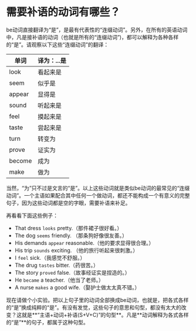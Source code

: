 # 需要补语的动词有哪些？

be动词直接翻译为“是”，是最有代表性的“连缀动词”。另外，在所有的英语动词中，凡是接补语的动词（也就是所有的“连缀动词”)，都可以解释为各种各样的“是”。请观察以下这些“连缀动词”的翻译：
>
|单词   |译为：...是   |
|---|---|
|look   |看起来是   |
|seem   |似乎是   |
|appear   |显得是   |
|sound   |听起来是   |
|feel   |摸起来是   |
|taste   |尝起来是   |
|turn   |转变为   |
|prove   |证实为   |
|become   |成为   |
|make   |做为   |

当然，“为”只不过是文言的“是”。以上这些动词就是类似be动词的最常见的“连缀动词”。一个主语如果配合其中任何一个做动词，都还不能构成一个有意义的完整句子，因为这些动词都是空的字眼，需要补语来补足。

再看看下面这些例子：
>
- That dress `looks` pretty.（那件裙子很好看。）
- The dog `seems` friendly. （那条狗好像很友善。）
- His demands `appear` reasonable.（他的要求显得很合理。）
- His trip `sounds` exciting. （他的旅行听起来很刺激。）
- I `feel` sick.（我感觉不舒服。）
- The drug `tastes` bitter.（药很苦。）
- The story `proved` false.（故事经证实是捏造的。）
- He `became` a teacher.（他当了老师。）
- A nurse `makes` a good wife.（娶护士做太太真不错。）

现在请做个小实验。把以上句子里的动词全部换成be动词，也就是，把各式各样的“是”换成纯粹的“是”。有没有发觉，这些句子的意思和句型，都没有太大的改变？这就是**“主语+动词+补语(S+V+C)”的句型**。凡是**动词解释为各式各样的“是”**的句子，都属于这种句型。